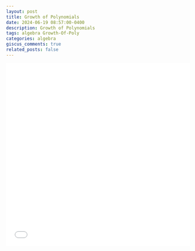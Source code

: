 ```yaml
---
layout: post
title: Growth of Polynomials
date: 2024-06-19 08:57:00-0400
description: Growth of Polynomials
tags: algebra Growth-Of-Poly
categories: algebra
giscus_comments: true
related_posts: false
---
```


<iframe src="{{ site.baseurl }}/assets/pdf/Algebra/GrowthOfPoly.pdf" width="100%" height="500" frameborder="no" border="0" marginwidth="0" marginheight="0"></iframe>
